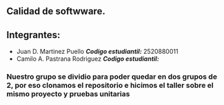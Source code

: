 ## Calidad de softwware.

## Integrantes:
- Juan D. Martinez Puello ***Codigo estudiantil:*** 2520880011
- Camilo A. Pastrana Rodriguez ***Codigo estudiantil:*** 
 

### Nuestro grupo se dividio para poder quedar en dos grupos de 2, por eso clonamos el repositorio e hicimos el taller sobre el mismo proyecto y pruebas unitarias
